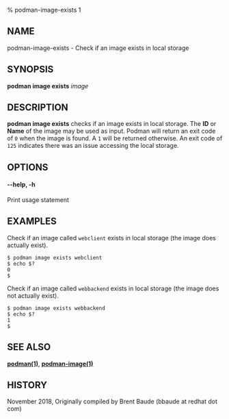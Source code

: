% podman-image-exists 1

## NAME

podman-image-exists - Check if an image exists in local storage

## SYNOPSIS

**podman image exists** _image_

## DESCRIPTION

**podman image exists** checks if an image exists in local storage. The **ID** or **Name**
of the image may be used as input. Podman will return an exit code
of `0` when the image is found. A `1` will be returned otherwise. An exit code of `125` indicates there
was an issue accessing the local storage.

## OPTIONS

#### **--help**, **-h**

Print usage statement

## EXAMPLES

Check if an image called `webclient` exists in local storage (the image does actually exist).

```
$ podman image exists webclient
$ echo $?
0
$
```

Check if an image called `webbackend` exists in local storage (the image does not actually exist).

```
$ podman image exists webbackend
$ echo $?
1
$
```

## SEE ALSO

**[podman(1)](podman.md)**, **[podman-image(1)](podman-image.md)**

## HISTORY

November 2018, Originally compiled by Brent Baude (bbaude at redhat dot com)
